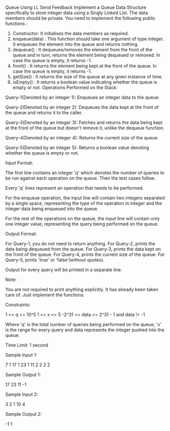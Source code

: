  Queue Using LL
Send Feedback
Implement a Queue Data Structure specifically to store integer data using a Singly Linked List.
The data members should be private.
You need to implement the following public functions :
1. Constructor:
It initialises the data members as required.
2. enqueue(data) :
This function should take one argument of type integer. It enqueues the element into the queue and returns nothing.
3. dequeue() :
It dequeues/removes the element from the front of the queue and in turn, returns the element being dequeued or removed. In case the queue is empty, it returns -1.
4. front() :
It returns the element being kept at the front of the queue. In case the queue is empty, it returns -1.
5. getSize() :
It returns the size of the queue at any given instance of time.
6. isEmpty() :
It returns a boolean value indicating whether the queue is empty or not.
Operations Performed on the Stack:

Query-1(Denoted by an integer 1): Enqueues an integer data to the queue.

Query-2(Denoted by an integer 2): Dequeues the data kept at the front of the queue and returns it to the caller.

Query-3(Denoted by an integer 3): Fetches and returns the data being kept at the front of the queue but doesn't remove it, unlike the dequeue function.

Query-4(Denoted by an integer 4): Returns the current size of the queue.

Query-5(Denoted by an integer 5): Returns a boolean value denoting whether the queue is empty or not.

Input Format:

The first line contains an integer 'q' which denotes the number of queries to be run against each operation on the queue. 
Then the test cases follow.

Every 'q' lines represent an operation that needs to be performed.

For the enqueue operation, the input line will contain two integers separated by a single space, representing the type of the operation in integer and the integer data being enqueued into the queue.

For the rest of the operations on the queue, the input line will contain only one integer value, representing the query being performed on the queue.

Output Format:

For Query-1, you do not need to return anything.
For Query-2, prints the data being dequeued from the queue.
For Query-3, prints the data kept on the front of the queue.
For Query-4, prints the current size of the queue.
For Query-5, prints 'true' or 'false'(without quotes).

Output for every query will be printed in a separate line.

 Note:

You are not required to print anything explicitly. It has already been taken care of. Just implement the functions.

Constraints:

1 <= q <= 10^5
1 <= x <= 5
-2^31 <= data <= 2^31 - 1 and data != -1

Where 'q' is the total number of queries being performed on the queue, 'x' is the range for every query and data represents the integer pushed into the queue. 

Time Limit: 1 second

Sample Input 1:

7
1 17
1 23
1 11
2
2
2
2

Sample Output 1:

17
23
11
-1

Sample Input 2:

3
2
1 10
4

Sample Output 2:

-1 
1

